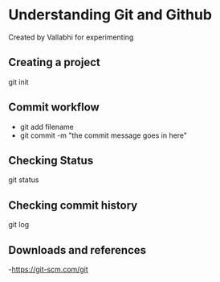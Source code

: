 # Understanding Git and Github
Created by Vallabhi for experimenting

## Creating a project
git init

## Commit workflow
- git add filename
- git commit -m "the commit message goes in here"

## Checking Status
git status

## Checking commit history
git log

## Downloads and references
-https://git-scm.com/git
